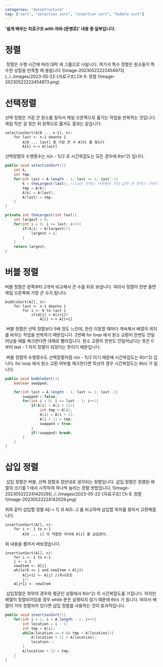 ```yaml
---
categories: "dataStructure"
tag: ["sort", "selection sort", "insertion sort", "bubble sort"]
---
```


<div class="notice--danger">
    <b>'쉽게 배우는 자료구조 with 자바 (문병로)' 내용 중 일부입니다.</b>
</div>

# 정렬

​	정렬은 수행 시간에 따라 대략 세 그룹으로 나뉩니다. 여기서 특수 정렬은 원소들이 특수한 성질을 만족할 때 용됩니다
![image-20230522222454973](../../images/2023-05-22-[자료구조] Ch 9. 정렬 1/image-20230522222454973.png)



# 선택정렬

선택 정렬은 가장 큰 원소를 찾아서 제일 오른쪽으로 옮기는 작업을 반복하는 것입니다. 제일 작은 걸 찾은 뒤 왼쪽으로 옮겨도 결과는 같습니다.

```
selectionSort(A[0 ... n-1], n):
	for last <- n-1 downto 1
		A[0 ... last] 중 가장 큰 수 A[k] 를 찾는다
		A[k] <-> A[last]
```

선택정렬의 수행횟수는 n(n - 1)/2 로 시간복잡도는 모든 경우에 θ(n^2) 입니다.

```java
public void selectionSort(){
    int k;
    int tmp;
    for(int last = A.length - 1; last >= 1; last--){
        k = theLargest(last); //last 인덱스 이하에서 가장 값의 큰 인덱스 구하기
        tmp = A[k];
        A[k] = A[last];
        A[last] = tmp;
    }
}

private int theLargest(int last){
    int largest = 0;
    for(int i = 0; i <= last; i++){
        if(A[i] > A[largest]){
            largest = i;
        }
    }
    return largest;
}
```



# 버블 정렬

버블 정렬은 왼쪽부터 2개씩 비교해서 큰 수를 뒤로 보냅니다. 따라서 정렬이 한번 돌면 제일 오른쪽에 가장 큰 수가 됩니다. 

```
bubbleSort(A[], n):
	for last <- n-1 downto 1
		for i <- 0 to last-1
			if(A[i] > A[i+1])
				A[i] <-> A[i+1] 
```

​	버블 정렬은 선택 정렬보다 5배 정도 느린데, 한칸 이동할 때마다 계속해서 배열의 위치를 바꾸는 작업을 반복하기 때문입니다. 2번째 for loop 에서 원소 교환이 한번도 안일어났을 때를 체크한다면 대체로 빨라집니다. 원소 교환이 한번도 안일어났다는 뜻은 0 부터 last - 1 까지 정렬이 되었다는 뜻이기 때문입니다.

​	버블 정렬의 수행횟수도 선택정렬처럼 n(n - 1)/2 이기 때문에 시간복잡도는 θ(n^2) 입니다. for loop 에서 원소 교환 여부를 체크한다면 최선의 경우 시간복잡도는 θ(n) 가 됩니다.

```java
public void bubbleSort(){
    boolean swapped;

    for(int last = A.length - 1; last >= 2; last--){
        swapped = false;
        for(int i = 0; i <= last - 1; i++){
            if(A[i] > A[i + 1]){
                int tmp = A[i];
                A[i] = A[i + 1];
                A[i + 1] = tmp;
                swapped = true;
            }
            if(!swapped) break;
        }
    }
}
```




# 삽입 정렬

​	삽입 정렬은 버블, 선택 정렬과 정반대로 생각되는 정렬입니다. 삽입 정렬은 정렬된 배열의 크기를 1 에서 시작하여 하나씩 늘리는 정렬 방법입니다. 
![image-20230522224142029](../../images/2023-05-22-[자료구조] Ch 9. 정렬 1/image-20230522224142029.png)

위와 같이 삽입할 정렬 A[i + 1] 과 A[0...i] 를 비교하여 삽입할 위치를 찾아서 교환해줍니다.

```
insertionSort(A[], n):
	for i <- 1 to n-1
		A[0 ... i] 의 적합한 자리에 A[i] 를 삽입한다.
```

위 내용을 풀어서 써보겠습니다.

```
insertionSort(A[], n):
	for i <- 1 to n-1
	j <- i-1
	newItem <- A[i]
	while(0 <= j and newItem < A[j])
		A[j+1] <- A[j] //좌시프트
		j--
    A[j+1] <- newItem
```

​	삽입정렬은 최악의 경우와 평균인 상황에서  θ(n^2) 의 시간복잡도를 가집니다. 하지만 배열이 정렬되어있을 경우 while 문은 실행되지 않기 때문에  θ(n) 가 됩니다. 따라서 배열이 거의 정렬되어 있다면 삽입 정렬를 사용하는 것이 효과적입니다.

```java
public void insertionSort(){
    for(int i = 1; i < A.length - 1; i++){
        int location = i - 1;
        int tmp = A[i];
        while(location >= 0 && tmp < A[location]){
            A[location + 1] = A[location];
            location--;
        }
        A[location + 1] = tmp;
    }
}
```

